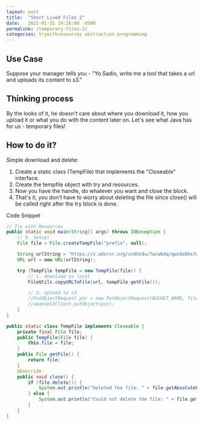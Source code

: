 ```yaml
---
layout: post
title:  "Short Lived Files 2"
date:   2021-01-31 19:26:00 -0500
permalink: /temporary-files-2/
categories: trywithresources abstraction programming
---
```

## Use Case
Suppose your manager tells you - "Yo Sadio, write me a tool that takes a url and uploads its content to s3."

## Thinking process
By the looks of it, he doesn't care about where you download it, how you upload it or what you do with the content later on.
Let's see what Java has for us - temporary files!

## How to do it?
Simple download and delete:
1. Create a static class (TempFile) that implements the "Closeable" interface.
2. Create the tempfile object with try and resources.
3. Now you have the handle, do whatever you want and close the block.
4. That's it, you don't have to worry about deleting the file since close() will be called right after the try block is done.

Code Snippet
```java
// Try with Resources
public static void main(String[] args) throws IOException {
    // 0. Setup!
    File file = File.createTempFile("prefix", null);

    String urlString = "https://v.adsrvr.org/cndhtdu/7wcw6dq/qwc0a0hx7e2667d914e944718a329d63d42da271.webm";
    URL url = new URL(urlString);

    try (TempFile tempFile = new TempFile(file)) {
        // 1. download to local
        FileUtils.copyURLToFile(url, tempFile.getFile());

        // 2. upload to s3
        //PutObjectRequest por = new PutObjectRequest(BUCKET_NAME, file.getName(), file);
        //amazonS3Client.putObject(por);
    }
}

public static class TempFile implements Closeable {
    private final File file;
    public TempFile(File file) {
        this.file = file;
    }
    public File getFile() {
        return file;
    }
    @Override
    public void close() {
        if (file.delete()) {
            System.out.println("Deleted the file: " + file.getAbsolutePath());
        } else {
            System.out.println("Could not delete the file: " + file.getAbsolutePath());
        }
    }
}
```